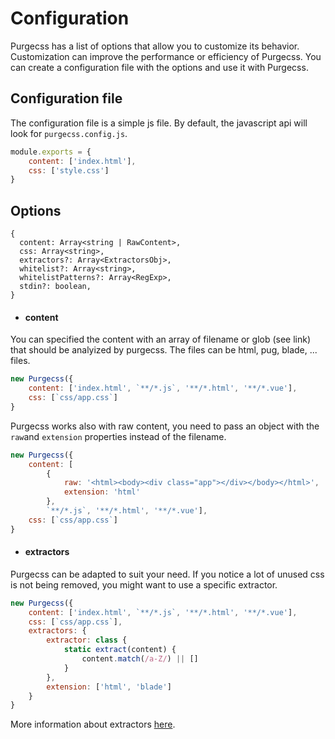 # Configuration

Purgecss has  a list of options that allow you to customize its behavior. Customization can improve the performance or efficiency of Purgecss. You can create a configuration file with the options and use it with Purgecss.

## Configuration file

The configuration file is a simple js file. By default, the javascript api will look for `purgecss.config.js`.

```js
module.exports = {
    content: ['index.html'],
    css: ['style.css']
}
```

## Options

```
{
  content: Array<string | RawContent>,
  css: Array<string>,
  extractors?: Array<ExtractorsObj>,
  whitelist?: Array<string>,
  whitelistPatterns?: Array<RegExp>,
  stdin?: boolean,
}
```

* #### content

You can specified the content with an array of filename or glob \(see link\) that should be analyized by purgecss. The files can be html, pug, blade, ... files.

```js
new Purgecss({
    content: ['index.html', `**/*.js`, '**/*.html', '**/*.vue'],
    css: [`css/app.css`]
}
```

Purgecss works also with raw content, you need to pass an object with the `raw`and `extension` properties instead of the filename.

```js
new Purgecss({
    content: [
        {
            raw: '<html><body><div class="app"></div></body></html>',
            extension: 'html'
        },
        `**/*.js`, '**/*.html', '**/*.vue'],
    css: [`css/app.css`]
}
```

* #### extractors

Purgecss can be adapted to suit your need. If you notice a lot of unused css is not being removed, you might want to use a specific extractor.

```js
new Purgecss({
    content: ['index.html', `**/*.js`, '**/*.html', '**/*.vue'],
    css: [`css/app.css`],
    extractors: {
        extractor: class {
            static extract(content) {
                content.match(/a-Z/) || []
            }
        },
        extension: ['html', 'blade']
    }
}
```

More information about extractors [here](/extractors.md).







